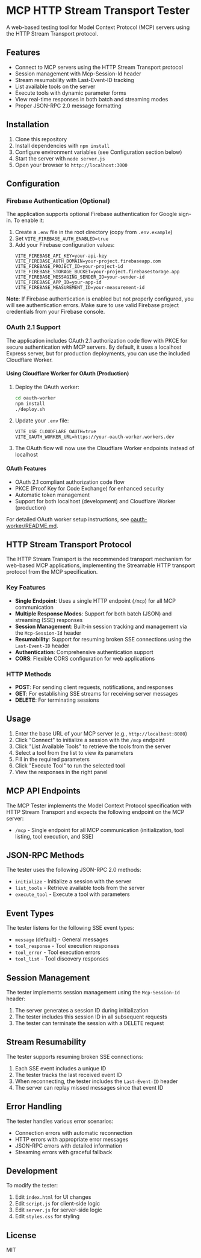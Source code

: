 # MCP HTTP Stream Transport Tester

A web-based testing tool for Model Context Protocol (MCP) servers using the HTTP Stream Transport protocol.

## Features

- Connect to MCP servers using the HTTP Stream Transport protocol
- Session management with Mcp-Session-Id header
- Stream resumability with Last-Event-ID tracking
- List available tools on the server
- Execute tools with dynamic parameter forms
- View real-time responses in both batch and streaming modes
- Proper JSON-RPC 2.0 message formatting

## Installation

1. Clone this repository
2. Install dependencies with `npm install`
3. Configure environment variables (see Configuration section below)
4. Start the server with `node server.js`
5. Open your browser to `http://localhost:3000`

## Configuration

### Firebase Authentication (Optional)

The application supports optional Firebase authentication for Google sign-in. To enable it:

1. Create a `.env` file in the root directory (copy from `.env.example`)
2. Set `VITE_FIREBASE_AUTH_ENABLED=true`
3. Add your Firebase configuration values:
   ```
   VITE_FIREBASE_API_KEY=your-api-key
   VITE_FIREBASE_AUTH_DOMAIN=your-project.firebaseapp.com
   VITE_FIREBASE_PROJECT_ID=your-project-id
   VITE_FIREBASE_STORAGE_BUCKET=your-project.firebasestorage.app
   VITE_FIREBASE_MESSAGING_SENDER_ID=your-sender-id
   VITE_FIREBASE_APP_ID=your-app-id
   VITE_FIREBASE_MEASUREMENT_ID=your-measurement-id
   ```

**Note**: If Firebase authentication is enabled but not properly configured, you will see authentication errors. Make sure to use valid Firebase project credentials from your Firebase console.

### OAuth 2.1 Support

The application includes OAuth 2.1 authorization code flow with PKCE for secure authentication with MCP servers. By default, it uses a localhost Express server, but for production deployments, you can use the included Cloudflare Worker.

#### Using Cloudflare Worker for OAuth (Production)

1. Deploy the OAuth worker:
   ```bash
   cd oauth-worker
   npm install
   ./deploy.sh
   ```

2. Update your `.env` file:
   ```
   VITE_USE_CLOUDFLARE_OAUTH=true
   VITE_OAUTH_WORKER_URL=https://your-oauth-worker.workers.dev
   ```

3. The OAuth flow will now use the Cloudflare Worker endpoints instead of localhost

#### OAuth Features

- OAuth 2.1 compliant authorization code flow
- PKCE (Proof Key for Code Exchange) for enhanced security
- Automatic token management
- Support for both localhost (development) and Cloudflare Worker (production)

For detailed OAuth worker setup instructions, see [oauth-worker/README.md](oauth-worker/README.md).

## HTTP Stream Transport Protocol

The HTTP Stream Transport is the recommended transport mechanism for web-based MCP applications, implementing the Streamable HTTP transport protocol from the MCP specification.

### Key Features

- **Single Endpoint**: Uses a single HTTP endpoint (`/mcp`) for all MCP communication
- **Multiple Response Modes**: Support for both batch (JSON) and streaming (SSE) responses
- **Session Management**: Built-in session tracking and management via the `Mcp-Session-Id` header
- **Resumability**: Support for resuming broken SSE connections using the `Last-Event-ID` header
- **Authentication**: Comprehensive authentication support
- **CORS**: Flexible CORS configuration for web applications

### HTTP Methods

- **POST**: For sending client requests, notifications, and responses
- **GET**: For establishing SSE streams for receiving server messages
- **DELETE**: For terminating sessions

## Usage

1. Enter the base URL of your MCP server (e.g., `http://localhost:8080`)
2. Click "Connect" to initialize a session with the `/mcp` endpoint
3. Click "List Available Tools" to retrieve the tools from the server
4. Select a tool from the list to view its parameters
5. Fill in the required parameters
6. Click "Execute Tool" to run the selected tool
7. View the responses in the right panel

## MCP API Endpoints

The MCP Tester implements the Model Context Protocol specification with HTTP Stream Transport and expects the following endpoint on the MCP server:

- `/mcp` - Single endpoint for all MCP communication (initialization, tool listing, tool execution, and SSE)

## JSON-RPC Methods

The tester uses the following JSON-RPC 2.0 methods:

- `initialize` - Initialize a session with the server
- `list_tools` - Retrieve available tools from the server
- `execute_tool` - Execute a tool with parameters

## Event Types

The tester listens for the following SSE event types:

- `message` (default) - General messages
- `tool_response` - Tool execution responses
- `tool_error` - Tool execution errors
- `tool_list` - Tool discovery responses

## Session Management

The tester implements session management using the `Mcp-Session-Id` header:

1. The server generates a session ID during initialization
2. The tester includes this session ID in all subsequent requests
3. The tester can terminate the session with a DELETE request

## Stream Resumability

The tester supports resuming broken SSE connections:

1. Each SSE event includes a unique ID
2. The tester tracks the last received event ID
3. When reconnecting, the tester includes the `Last-Event-ID` header
4. The server can replay missed messages since that event ID

## Error Handling

The tester handles various error scenarios:

- Connection errors with automatic reconnection
- HTTP errors with appropriate error messages
- JSON-RPC errors with detailed information
- Streaming errors with graceful fallback

## Development

To modify the tester:

1. Edit `index.html` for UI changes
2. Edit `script.js` for client-side logic
3. Edit `server.js` for server-side logic
4. Edit `styles.css` for styling

## License

MIT
